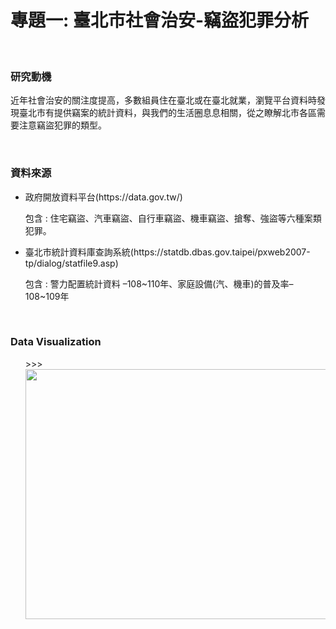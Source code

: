# 專題一: 臺北市社會治安-竊盜犯罪分析
<br>
<h3>研究動機</h3>
  <p>近年社會治安的關注度提高，多數組員住在臺北或在臺北就業，瀏覽平台資料時發現臺北市有提供竊案的統計資料，與我們的生活圈息息相關，從之瞭解北市各區需要注意竊盜犯罪的類型。</p>
<br>
<h3>資料來源</h3>
<ul>
<li> 政府開放資料平台(https://data.gov.tw/)
  <br>
  <p>包含 : 住宅竊盜、汽車竊盜、自行車竊盜、機車竊盜、搶奪、強盜等六種案類犯罪。</p></li>
<li>臺北市統計資料庫查詢系統(https://statdb.dbas.gov.taipei/pxweb2007-tp/dialog/statfile9.asp)<br>
  <p>包含 : 警力配置統計資料 –108~110年、家庭設備(汽、機車)的普及率–108~109年</p></li>
</ul>
<br>

<h3>Data Visualization</h3>
<ol>
>>> <img src="https://imgur.com/5ljzapx.jpg" width="600" height="400" /><br/>
</ol>

